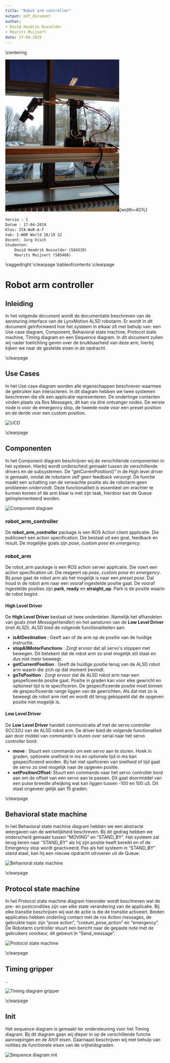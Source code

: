 ```yaml
---
title: "Robot arm controller"
output: pdf_document
author: 
- David Hendrik Nusselder
- Maurits Muijsert
date: 17-04-2019
---
```


\centering

![AL5D robot arm](picture.jpg){width=40%}

    Versie : 1
    Datum : 17-04-2019
    Klas: ITA-WoR-A-f
    Vak: I-WOR World 18/19 S2
    Docent: Jorg Visch
    Studenten:
        David Hendrik Nusselder (584310)
        Maurits Muijsert (585468)

\raggedright
\clearpage
\tableofcontents
\clearpage

# Robot arm controller

## Inleiding

In het volgende document wordt de documentatie beschreven van de aansturing interface van de LynxMotion AL5D robotarm. Er wordt in dit document geïnformeerd hoe het systeem in elkaar zit met behulp van: een Use case diagram, Component, Behavioral state machine, Protocol state machine, Timing diagram en een Sequence diagram. In dit document zullen wij nader toelichting geven over de bruikbaarheid van deze arm, hierbij kijken we naar de gestelde eisen in de opdracht.

\clearpage

## Use Cases

In het Use case diagram worden alle eigenschappen beschreven waarmee de gebruiker kan interacteren. In dit diagram hebben we twee systemen beschreven die elk een applicatie representeren. De onderlinge contacten vinden plaats via Ros Messages, dit kan via drie ontvanger nodes. De eerste node is voor de emergency stop, de tweede node voor een preset position en de derde voor een custom position.

![UCD](http://www.plantuml.com/plantuml/png/3SB1IWCn403Gkr-X1uzkm2YA8BAei7ihzDAUbjdiaAH99jl935lwzUtZFJn5SbaNLCwFGMHjNyOmR9sF4dJMXkmg2P9qhXPJDBOJ6gvpbGcuJ03KH3cIDmMQ89ibWcSepQXRkZK3YPRy8pKXVVU0hnzNdzx2kFkrXqlGRHYKq1wJtO_n9RLtby__drl_RF_kRm00)

\clearpage

## Componenten

In het Component diagram beschrijven wij de verschillende componenten in het systeem. Hierbij wordt onderscheid gemaakt tussen de verschillende drivers en de subsystemen. De “getCurrenPosition()” in de High level driver is gemaakt, omdat de robotarm zelf geen feedback verzorgt. De functie maakt een schatting van de verwachte positie als de robotarm geen problemen ondervindt. Deze functionaliteit is essentieel om erachter te kunnen komen of de arm klaar is met zijn taak, hierdoor kan de Queue geïmplementeerd worden.

![Component diagram](http://www.plantuml.com/plantuml/png/5SrFIuP04CVn-_Cgwj3LXQA485BwSqcAA0DFCgw3RhixQpEp2htwH-5t_7tuLgB0ccCuNJgo8O-OELpCgelS6yEm5PFJEGzPa6qYHTB2fcXYTlABXjEGj0UEFG29PdOqcGYYo6PqC354CVj_INJ89G0TiKTD7kcX1hmkI_hvAb-_iRrxyLtxr3GV-F_vlgxhc_ToQyDVvxVwwkPvtwb26dT-1W00)

### robot_arm_controller

De **robot_arm_controller** package is een ROS Action client applicatie. Die publiceert een action specification. Die bestaat uit een goal, feedback en result. De mogelijke goals zijn *pose*, *custom pose* en *emergency*.

### robot_arm

De robot_arm package is een ROS action server applicatie. Die voert een action specification uit. Die reageert op *pose*, *custom pose* en *emergency*. Bij pose gaat de robot arm als het mogelijk is naar een *preset pose*. Dat houd in de robot arm naar een vooraf ingestelde positie gaat. De vooraf ingestelde posities zijn **park**, **ready** en **straight_up**. Park is de positie waarin de robot begint.

#### High Level Driver

De **High Level Driver** bestaat uit twee onderdelen. Namelijk het afhandelen van goals (met *MessageHandler*) en het aansturen van de **Low Level Driver** (met *AL5D*). AL5D bied de volgende functionaliteiten aan:

* **isAtDestination** : Geeft aan of de arm op de positie van de huidige instructie.
* **stopAllMotorFunctions** : Zorgt ervoor dat all servo's stoppen met bewegen. Dit betekent dat de robot arm zo snel mogelijk stil staat en dus niet meer beweegt.
* **getCurrentPosition** : Geeft de huidige positie terug van de AL5D robot arm waarin die zich op dat moment bevindt.
* **goToPosition** : Zorgt ervoor dat de AL5D robot arm naar een gespeficeerde positie gaat. Positie in graden kan voor elke gewricht en optioneel tijd is te specificeren. De gespecificeerde positie moet binnen de gespecificeerde range liggen van de gewrichten. Als dat niet zo is beweegt de robot arm niet en wordt dit terug gekoppeld dat de opgeven positie niet mogelijk is.

#### Low Level Driver

De **Low Level Driver** handelt communicatie af met de servo controller SCC32U van de AL5D robot arm. De driver bied de volgende functionaliteit aan door middel van commando's sturen over serial naar het servo controller bord:

* **move** : Stuurt een commando om een servo aan te sturen. Hoek in graden, optionele snelheid in ms en optionele tijd in ms kan gespecificeerd worden. Bij het niet speficeren van snelheid of tijd gaat de servo zo snel mogelijk naar de opgeven positie.
* **setPositionOffset**: Stuurt een commando naar het servo controller bord aan om de offset van een servo aan te passen. Dit gaat doormiddel van een pulse breedte afwijking wat kan liggen tussen -100 en 100 uS. Dit staat ongeveer gelijk aan 15 graden.

\clearpage

## Behavioral state machine

In het Behavioral state machine diagram hebben we een abstracte weergaven van de werkelijkheid beschreven. Bij dit gedrag hebben we onderscheid gemaakt tussen “MOVING” en “STAND_BY”. Het systeem zal terug keren naar “STAND_BY” als hij zijn positie heeft bereikt en of de Emergency stop wordt geactiveerd. Pas als het systeem in “STAND_BY” stand staat, kan hij een nieuwe opdracht uitvoeren uit de Queue.

![Behavioral state machine](http://www.plantuml.com/plantuml/png/5SrDIyD0483XUt-57ZoQXOGG4CG6Fmu5GT5xc6p6xDhPsJWV5l-zBRpNbsUl1c9UQ7UTEP8lw49NoMpJkn04JisQBVdiYX8h6x8riPPGFEit1gbpjGcaJ02ivf9v3GNKKCAIOHKe6cPCy9kh07qO6Bv2J9cnsGZu8ZzOFIBVZu3jyDUFNy_J-z3rRTiztl8XRRGSFWbzE6eVwUVjvJJUT4_dTdlavRp_0m00)

\clearpage

## Protocol state machine

In het Protocol state machine diagram hieronder wordt beschreven wat de pre- en postcondities zijn van elke state verandering van de applicatie. Bij elke transitie beschrijven wij wat de actie is die de transitie activeert. Beiden applicaties hebben onderling contact met de ros Action messages, de gebruikte topic zijn “pose action”, “costum_pose_action” en "emergency”. De Robotarm controller stuurt een bericht naar de gepaste note met de gebruikers voorkeur, dit gebeurt in “Send_message”.

![Protocol state machine](http://www.plantuml.com/plantuml/png/9OrDIyD0443l_HLwy6XM52a8Oei5UqYbMEd1IvbkXksQtPbaFiZVDr9ufmUFjr83CQzbSPif5k_GfTnSp0Pz2K5WQbAsYvzTKIAJ8LaJkORgMNyn29_PJY3r141gBfbIgA264heCIQ1gs0iRHou70yFDrJP30Vh_lXdtIAzhmCVbSdVO7jjf_tFS-VOXVO_lQX_jFVQjzleSo_ZrEQtldZOpYnLID-T_)

\clearpage

## Timing gripper

..

![Timing diagram gripper](http://www.plantuml.com/plantuml/png/5OrDImCn443l_HLwyEX65544iGkYBXIyI3qkqsHCqoQJx7om-_FTmZizUBojAB1QoPlhH3vRGEDyTLHjyk8Smzp5f4Sxc23xIegadQ_55KjoGiVrK7K4BYC0YHedYgw0AB8B2I934QUfhFgJKsl8NSj0b-6RrZFIQmzu_tIh7pBOz_vd3Bjzh7U_Ip_yJL_BwNbtbaUVfq7c_kRXVMMpHGfh_Wy0)

\clearpage

## Init

Het sequence diagram is gemaakt ter ondersteuning voor het Timing diagram. Bij dit diagram gaan wij dieper in op de verschillende functie aanroepingen en de Alt/if eisen. Daarnaast beschrijven wij met behulp van notities de functionele eisen van de vrijheidsgraden.

![Sequence diagram init](http://www.plantuml.com/plantuml/png/5SrDImCn483XUt-57hnkm0yAWjY283dq8AAKNi8qEwHnaydkV13qrxk5z_hox4I1rMhPt6QAnKOqBZSNrLcUdMFeGyfwiRC9ScoaI3h4LbsrB3_ek9sR1k0Q04ZKE5Do5KIHtPWXCLHnWeiXHVIKTPWBqDLxrJOXlUm1xxVRhu_Qq-bq-En_nzz7FV9x-FRcS_2JFCMo77pVtpsyhMrsIEEw_mC0)
